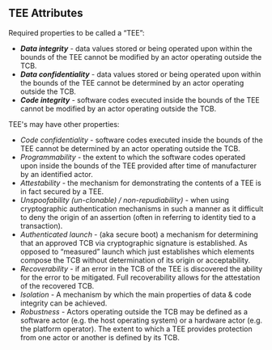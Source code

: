 ## TEE Attributes

Required properties to be called a “TEE”:
* ___Data integrity___ - data values stored or being operated upon within the bounds of the TEE cannot be modified by an actor operating outside the TCB.
* ___Data confidentiality___ - data values stored or being operated upon within the bounds of the TEE cannot be determined by an actor operating outside the TCB.
* ___Code integrity___ - software codes executed inside the bounds of the TEE cannot be modified by an actor operating outside the TCB.

TEE's may have other properties:
* _Code confidentiality_ - software codes executed inside the bounds of the TEE cannot be determined by an actor operating outside the TCB.
* _Programmability_ - the extent to which the software codes operated upon inside the bounds of the TEE provided after time of manufacturer by an identified actor.
* _Attestability_ - the mechanism for demonstrating the contents of a TEE is in fact secured by a TEE.
* _Unspoofability (un-clonable) / non-repudiability)_ - when using cryptographic authentication mechanisms in such a manner as it difficult to deny the origin of an assertion (often in referring to identity tied to a transaction).
* _Authenticated launch_ - (aka secure boot) a mechanism for determining that an approved TCB via cryptographic signature is established. As opposed to “measured” launch which just establishes which elements compose the TCB without determination of its origin or acceptability.
* _Recoverability_ - if an error in the TCB of the TEE is discovered the ability for the error to be mitigated. Full recoverability allows for the attestation of the recovered TCB.
* _Isolation_ - A mechanism by which the main properties of data & code integrity can be achieved.
* _Robustness_ - Actors operating outside the TCB may be defined as a software actor (e.g. the host operating system) or a hardware actor (e.g. the platform operator). The extent to which a TEE provides protection from one actor or another is defined by its TCB.

